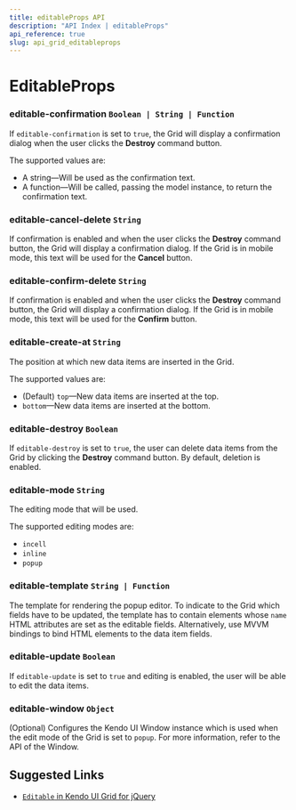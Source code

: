 ```yaml
---
title: editableProps API
description: "API Index | editableProps"
api_reference: true
slug: api_grid_editableprops
---
```


# EditableProps

### editable-confirmation `Boolean | String | Function`

If `editable-confirmation` is set to `true`, the Grid will display a confirmation dialog when the user clicks the **Destroy** command button.

The supported values are:

* A string&mdash;Will be used as the confirmation text.
* A function&mdash;Will be called, passing the model instance, to return the confirmation text.

### editable-cancel-delete `String`

If confirmation is enabled and when the user clicks the **Destroy** command button, the Grid will display a confirmation dialog. If the Grid is in mobile mode, this text will be used for the **Cancel** button.

### editable-confirm-delete `String`

If confirmation is enabled and when the user clicks the **Destroy** command button, the Grid will display a confirmation dialog. If the Grid is in mobile mode, this text will be used for the **Confirm** button.

### editable-create-at `String`

The position at which new data items are inserted in the Grid.

The supported values are:

* (Default) `top`&mdash;New data items are inserted at the top.
* `bottom`&mdash;New data items are inserted at the bottom.

### editable-destroy `Boolean`

If `editable-destroy` is set to `true`, the user can delete data items from the Grid by clicking the **Destroy** command button. By default, deletion is enabled.

### editable-mode `String`

The editing mode that will be used.

The supported editing modes are:

* `incell`
* `inline`
* `popup`

### editable-template `String | Function`

The template for rendering the popup editor. To indicate to the Grid which fields have to be updated, the template has to contain elements whose `name` HTML attributes are set as the editable fields. Alternatively, use MVVM bindings to bind HTML elements to the data item fields.

### editable-update `Boolean`

If `editable-update` is set to `true` and editing is enabled, the user will be able to edit the data items.

### editable-window `Object`

(Optional) Configures the Kendo UI Window instance which is used when the edit mode of the Grid is set to `popup`. For more information, refer to the API of the Window.

## Suggested Links

* [`Editable` in Kendo UI Grid for jQuery](https://docs.telerik.com/kendo-ui/api/javascript/ui/grid/configuration/editable)
